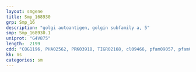```yaml
---
layout: smgene
title: Smp_168930
grp: Smp_16
description: "golgi autoantigen, golgin subfamily a, 5"
smp: Smp_168930.1
uniprot: "G4V875"
length:  2199
cdd: "COG1196, PHA02562, PRK03918, TIGR02168, cl09466, pfam09057, pfam09787"
kk: ns
categories: sm
---
```

